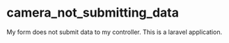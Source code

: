 # camera_not_submitting_data
My form does not submit data to my controller. This is a laravel application.
